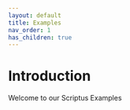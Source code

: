 ```yaml
---
layout: default
title: Examples
nav_order: 1
has_children: true
---
```

# Introduction

Welcome to our Scriptus Examples